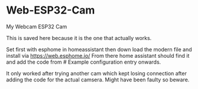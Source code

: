# Web-ESP32-Cam
My Webcam ESP32 Cam


This is saved here because it is the one that actually works.

Set first with esphome in homeassistant then down load the modern file and install via https://web.esphome.io/
From there home assistant should find it and add the code from # Example configuration entry onwards. 

It only worked after trying another cam which kept losing connection after adding the code for the actual camsera. Might have been faulty so beware.
